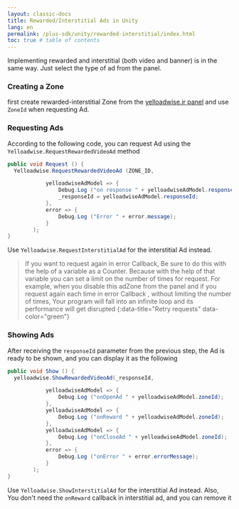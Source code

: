 ```yaml
---
layout: classic-docs
title: Rewarded/Interstitial Ads in Unity
lang: en
permalink: /plus-sdk/unity/rewarded-interstitial/index.html
toc: true # table of contents
---
```


Implementing rewarded and interstitial (both video and banner) is in the same way. Just select the type of ad from the panel.

### Creating a Zone
first create rewarded-interstitial Zone from the [yelloadwise.ir panel](https://dashboard.yelloadwise.ir/) and use `ZoneId` when requesting Ad.

### Requesting Ads
According to the following code, you can request Ad using the `Yelloadwise.RequestRewardedVideoAd` method

```c#
public void Request () {
  Yelloadwise.RequestRewardedVideoAd (ZONE_ID,

			yelloadwiseAdModel => {
				Debug.Log ("on response " + yelloadwiseAdModel.responseId);
				_responseId = yelloadwiseAdModel.responseId;
			},
			error => {
				Debug.Log ("Error " + error.message);
			}
		);
}
```

Use `Yelloadwise.RequestInterstitialAd` for the interstitial Ad instead.

> If you want to request again in error Callback, Be sure to do this with the help of a variable as a Counter.
> Because with the help of that variable you can set a limit on the number of times for request.
> For example, when you disable this adZone from the panel and if you request again each time in error Callback , without limiting the number of times,
> Your program will fall into an infinite loop and its performance will get disrupted
{:data-title="Retry requests" data-color="green"}


### Showing Ads

After receiving the `responseId` parameter from the previous step, the Ad is ready to be shown, and you can display it as the following

```c#
public void Show () {
  yelloadwise.ShowRewardedVideoAd(_responseId,

			yelloadwiseAdModel => {
				Debug.Log ("onOpenAd " + yelloadwiseAdModel.zoneId);
			},
			yelloadwiseAdModel => {
				Debug.Log ("onReward " + yelloadwiseAdModel.zoneId);
			},
			yelloadwiseAdModel => {
				Debug.Log ("onCloseAd " + yelloadwiseAdModel.zoneId);
			},
			error => {
				Debug.Log ("onError " + error.errorMessage);
			}
		);
}
```

Use `Yelloadwise.ShowInterstitialAd` for the interstitial Ad instead. Also, You don't need the `onReward` callback in interstitial ad, and you can remove it

